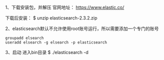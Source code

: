 1、下载安装包，并解压
官网地址：
https://www.elastic.co/

下载后安装：
$ unzip elasticsearch-2.3.2.zip

2、elasticsearch默认不允许使用root账号运行，所以需要添加一个专门的账号
```
groupadd elsearch
useradd elsearch -g elsearch -p elasticsearch
```


3、启动
进入bin目录
$ ./elasticsearch -d